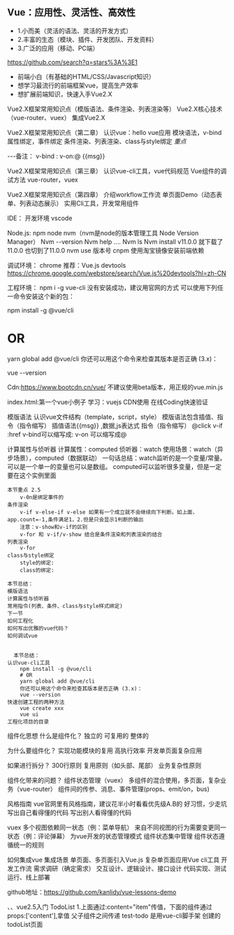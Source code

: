 
## Vue：应用性、灵活性、高效性
- 1.小而美（灵活的语法、灵活的开发方式）
- 2.丰富的生态（模块、插件、开发团队、开发资料）
- 3.广泛的应用（移动、PC端）

https://github.com/search?q=stars%3A%3E1 


- 前端小白（有基础的HTML/CSS/Javascript知识）
- 想学习最流行的前端框架vue，提高生产效率
- 想扩展前端知识，快速入手Vue2.X  


Vue2.X框架常用知识点（模版语法、条件渲染、列表渲染等）
Vue2.X核心技术（vue-router、vuex）
集成Vue2.X   

Vue2.X框架常用知识点（第二章）
认识vue：hello vue应用
模块语法，v-bind属性绑定，事件绑定
条件渲染、列表渲染、class与style绑定 *重点*

---备注：  v-bind :    v-on:@   {{msg}}



Vue2.X框架常用知识点（第三章）
认识vue-cli工具，vue代码规范
Vue组件的调试方法
vue-router，vuex


Vue2.X框架常用知识点（第四章）
介绍workflow工作流
单页面Demo（动态表单、列表动态展示）
实用Cli工具，开发常用组件


IDE：
开发环境 vscode

Node.js:
npm node 
  nvm（nvm是node的版本管理工具 Node Version Manager）
  Nvm --version 
  Nvm help
  ....
  Nvm ls
  Nvm install v11.0.0 就下载了11.0.0 也切到了11.0.0
  nvm use 版本号
cnpm 使用淘宝镜像安装前端依赖 

调试环境：
chrome
推荐：Vue.js devtools https://chrome.google.com/webstore/search/Vue.js%20devtools?hl=zh-CN


工程环境：
npm i -g vue-cli  没有安装成功，建议用官网的方式
可以使用下列任一命令安装这个新的包：

npm install -g @vue/cli
# OR
yarn global add @vue/cli
你还可以用这个命令来检查其版本是否正确 (3.x)：

vue --version




Cdn:https://www.bootcdn.cn/vue/
不建议使用beta版本，用正规的vue.min.js


index.html:第一个vue小例子
学习：vuejs CDN使用
在线Coding快速验证


模版语法
认识vue文件结构（template，script，style）
模版语法包含插值、指令（指令缩写）
插值语法{{msg}} ,数据,js表达式
指令（指令缩写） @click v-if :href  v-bind可以缩写成:   v-on 可以缩写成@ 

计算属性与侦听器
计算属性：computed
侦听器：watch
使用场景：watch（异步场景），computed（数据联动） 
一句话总结：watch监听的是一个变量/常量。可以是一个单一的变量也可以是数组。        computed可以监听很多变量，但是一定要在这个实例里面

    本节重点 2.5
        v-0n是绑定事件的 
    条件渲染
        v-if v-else-if v-else 如果有一个成立就不会继续向下判断。如上面，app.count=-1,条件满足1，2.但是只会显示1判断的输出
        注意：v-show和v-if的区别
        v-for 和 v-if/v-show 结合是条件渲染和列表渲染的结合
    列表渲染
        v-for
    class与style绑定
        style的绑定:
        class的绑定:

    本节总结：
    模版语法
    计算属性与侦听器
    常用指令(列表、条件、class与style样式绑定)
    下一节
    如何工程化
    如何写出优雅的vue代码？
    如何调试vue


      本节总结：
    认识vue-cli工具
        npm install -g @vue/cli
        # OR
        yarn global add @vue/cli
        你还可以用这个命令来检查其版本是否正确 (3.x)：
        vue --version
    快速创建工程的两种方法
        vue create xxx
        vue ui
    工程化项目的目录

组件化思想
什么是组件化？
独立的
可复用的
整体的

为什么要组件化？
  实现功能模块的复用
  高执行效率
  开发单页面复杂应用

如果进行拆分？
  300行原则
  复用原则（如头部、尾部）
  业务复杂性原则

组件化带来的问题？
  组件状态管理（vuex）
  多组件的混合使用，多页面，复杂业务（vue-router）
  组件间的传参、消息、事件管理(props、emit/on，bus)

风格指南 vue官网里有风格指南，建议花半小时看看优先级A.B的
  好习惯，少走坑
  写出自己看得懂的代码
  写出别人看得懂的代码


vuex
多个视图依赖同一状态（例：菜单导航）
来自不同视图的行为需要变更同一状态（例：评论弹幕）
为vue开发的状态管理模式
组件状态集中管理
组件状态遵循统一的规则

如何集成vue
集成场景
    单页面、多页面引入Vue.js
    复杂单页面应用Vue cli工具
开发工作流
    需求调研（确定需求）
    交互设计、逻辑设计、接口设计
    代码实现、测试运行、线上部署
    
github地址：https://github.com/kanlidy/vue-lessons-demo





、、vue2.5入门 TodoList
1.上面通过:content="item"传值，下面的组件通过 props:['content'],拿值  父子组件之间传递
test-todo 是用vue-cli脚手架 创建的todoList页面
